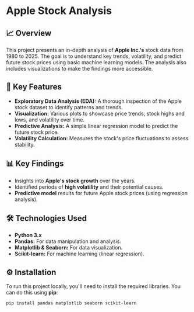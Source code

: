 # Apple Stock Analysis

## 📈 Overview

This project presents an in-depth analysis of **Apple Inc.'s** stock data from 1980 to 2025. The goal is to understand key trends, volatility, and predict future stock prices using basic machine learning models. The analysis also includes visualizations to make the findings more accessible.

## 🚀 Key Features

- **Exploratory Data Analysis (EDA):** A thorough inspection of the Apple stock dataset to identify patterns and trends.
- **Visualization:** Various plots to showcase price trends, stock highs and lows, and volatility over time.
- **Predictive Analysis:** A simple linear regression model to predict the future stock price.
- **Volatility Calculation:** Measures the stock's price fluctuations to assess stability.

## 📊 Key Findings

- Insights into **Apple's stock growth** over the years.
- Identified periods of **high volatility** and their potential causes.
- **Predictive model** results for future Apple stock prices (using regression analysis).

## 🛠️ Technologies Used

- **Python 3.x**
- **Pandas:** For data manipulation and analysis.
- **Matplotlib & Seaborn:** For data visualization.
- **Scikit-learn:** For machine learning (linear regression).

## ⚙️ Installation

To run this project locally, you'll need to install the required libraries. You can do this using **pip**:

```bash
pip install pandas matplotlib seaborn scikit-learn
